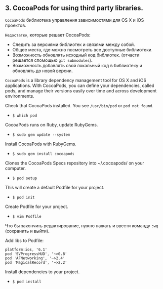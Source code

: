 ## 3. CocoaPods for using third party libraries.

`CocoaPods` библиотека управления зависимостями для OS X и iOS проектов.

`Недостатки`, которые решает CocoaPods:
* Следить за версиями библиотек и связями между собой.
* Общее места, где можно посмотреть все доступные библиотеки.
* Возможность обновлять исходный код библиотек. (отчасти решается спомощью `git submodules`).
* Возможность добавлять свой локальный код в библиотеку и обновлять до новой версии.



`CocoaPods` is a library dependency management tool for OS X and iOS applications.
With CocoaPods, you can define your dependencies, called pods, and manage their versions easily over time and across development environments.

Check that CocoaPods installed. You see `/usr/bin/pod` or `pod not found`.
* ```$ which pod```

CocoaPods runs on Ruby, update RubyGems. 
* ```$ sudo gem update --system```

Install CocoaPods with RubyGems. 

* ```$ sudo gem install cocoapods```

Clones the CocoaPods Specs repository into ~/.cocoapods/ on your computer. 

* ```$ pod setup```

This will create a default Podfile for your project.

* ```$ pod init```

Create Podfile for your project.

* ```$ vim Podfile```

Что бы закончить редактирование, нужно нажать <Esc> и ввести команду ```:wq``` (сохранить и выйти).

Add libs to Podfile:
```
platform:ios, '6.1'
pod 'SVProgressHUD', '~>0.8'
pod 'AFNetworking', '~>2.4'
pod 'MagicalRecord', '~>2.2'
```

Install dependencies to your project.
* ```$ pod install```
